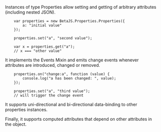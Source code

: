 
Instances of type Properties allow setting and getting of arbitrary attributes (including nested JSON).

```
	var properties = new BetaJS.Properties.Properties({
		a: "initial value"
	});
	
	properties.set("a", "second value");
	
	var x = properties.get("a");
	// x === "other value"
```

It implements the Events Mixin and emits change events whenever attributes are introduced, changed or removed.
```
	properties.on("change:a", function (value) {
		console.log("a has been changed: ", value);
	});
	
	properties.set("a", "third value");
	// will trigger the change event
```

It supports uni-directional and bi-directional data-binding to other properties instances.

Finally, it supports computed attributes that depend on other attributes in the object. 
